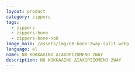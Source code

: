 ```yaml
---
layout: product
category: zippers
tags:
  - zippers
  - zippers-bone
  - zippers-bone-no8
image_main: /assets/img/n8-bone-2way-split.webp
language: el
name: N8 ΚΟΚΚΑΛΙΝΟ ΔΙΑΧΩΡΙΖΟΜΕΝΟ 2WAY
description: N8 ΚΟΚΚΑΛΙΝΟ ΔΙΑΧΩΡΙΖΟΜΕΝΟ 2WAY
---
```

